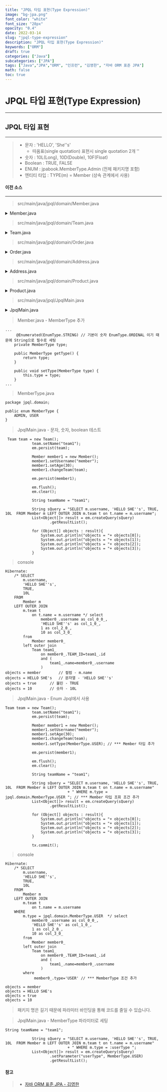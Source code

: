 ```yaml
---
title: "JPQL 타입 표현(Type Expression)"
image: "bg-jpa.png"
font_color: "white"
font_size: "28px"
opacity: "0.4"
date: 2022-03-14
slug: "jpql-type-expression"
description: "JPQL 타입 표현(Type Expression)"	
keywords: ["ORM"]
draft: true
categories: ["Java"]
subcategories: ["JPA"]
tags: ["Java","JPA","ORM", "인프런", "김영한", "자바 ORM 표준 JPA"]
math: false
toc: true
---
```


# JPQL 타입 표현(Type Expression)
-------------------------------------

## JPQL 타입 표현
----------------------------------------------
> - 문자 : 'HELLO', 'She''s' 
>	- 따옴표(single quotation) 표현시 single quotation 2개 ''
> - 숫자 : 10L(Long), 10D(Double), 10F(Float)
> - Boolean : TRUE, FALSE
> - ENUM : jpabook.MemberType.Admin (전체 패키지명 포함)
> - 엔티티 타입 : TYPE(m) = Member (상속 관계에서 사용)

#### 이전 소스
---------------------

> src/main/java/jpql/domain/Member.java

<details title="펼치기/숨기기">
 	<summary> Member.java </summary>

	package jpql.domain;
	
	import javax.persistence.*;
	
	
	@Entity
	public class Member {
	
	    public Member(){
	    }
	
	    @Id @GeneratedValue
	    private Long id;
	
	    private String username;
	
	    private int age;
	
	    @ManyToOne
	    @JoinColumn(name = "TEAM_ID")
	    private Team team = new Team();
	
	    public Long getId() {
	        return id;
	    }
	
	    public void setId(Long id) {
	        this.id = id;
	    }
	
	    public String getUsername() {
	        return username;
	    }
	
	    public void setUsername(String username) {
	        this.username = username;
	    }
	
	    public int getAge() {
	        return age;
	    }
	
	    public void setAge(int age) {
	        this.age = age;
	    }
	
	    public jpql.domain.Team getTeam() {
	        return team;
	    }
	
	    public void setTeam(jpql.domain.Team team) {
	        this.team = team;
	    }
	    
	    @Override
	    public String toString() {
	        return "Member{" +
	                "id=" + id +
	                ", username='" + username + '\'' +
	                ", age=" + age +
	                '}';
	    }
	}
	
</details>


> src/main/java/jpql/domain/Team.java


<details title="펼치기/숨기기">
 	<summary> Team.java </summary>
 
	package jpql.domain;
	
	import javax.persistence.*;
	import java.util.ArrayList;
	import java.util.List;
	
	
	@Entity
	public class Team {
	
	    public Team() {
	    }
	
	    @Id @GeneratedValue
	    private Long id;
	
	    private String name;
	
	    @OneToMany(mappedBy = "team")
	    private List<Member> members = new ArrayList<>();
	
	    public Long getId() {
	        return id;
	    }
	
	    public void setId(Long id) {
	        this.id = id;
	    }
	
	    public String getName() {
	        return name;
	    }
	
	    public void setName(String name) {
	        this.name = name;
	    }
	
	    public List<Member> getMembers() {
	        return members;
	    }
	
	    public void setMembers(List<Member> members) {
	        this.members = members;
	    }
	}
 	
</details> 	


> src/main/java/jpql/domain/Order.java

<details title="펼치기/숨기기">
 	<summary> Order.java </summary>
 	
	package jpql.domain;
	
	import javax.persistence.*;
	
	@Entity
	@Table(name = "ORDERS") //ORDER 가 예약어라 ORDERS로 테이블 명칭 지정
	public class Order {
	    public Order() {
	    }
	
	    @Id @GeneratedValue
	    private Long id;
	
	    private int orderAmount;
	
	    @Embedded
	    private Address orderAddress;
	
	    @ManyToOne
	    @JoinColumn(name = "PRODUCT_ID")
	    private Product product;
	
	    public Long getId() {
	        return id;
	    }
	
	    public void setId(Long id) {
	        this.id = id;
	    }
	
	    public int getOrderAmount() {
	        return orderAmount;
	    }
	
	    public void setOrderAmount(int orderAmount) {
	        this.orderAmount = orderAmount;
	    }
	
	    public Address getOrderAddress() {
	        return orderAddress;
	    }
	
	    public void setOrderAddress(Address orderAddress) {
	        this.orderAddress = orderAddress;
	    }
	
	    public Product getProduct() {
	        return product;
	    }
	
	    public void setProduct(Product product) {
	        this.product = product;
	    }
	}
 	
</details> 


> src/main/java/jpql/domain/Address.java

<details title="펼치기/숨기기">
 	<summary> Address.java </summary>

	package jpql.domain;
	
	import javax.persistence.Embeddable;
	import java.util.Objects;
	
	@Embeddable
	public class Address {
	    private String city;
	    private String street;
	    private String zipcode;
	
	    public String getCity() {
	        return city;
	    }
	
	    private void setCity(String city) {
	        this.city = city;
	    }
	
	    public String getStreet() {
	        return street;
	    }
	
	    private void setStreet(String street) {
	        this.street = street;
	    }
	
	    public String getZipcode() {
	        return zipcode;
	    }
	
	    private void setZipcode(String zipcode) {
	        this.zipcode = zipcode;
	    }
	
	    @Override
	    public boolean equals(Object o) {
	        if (this == o) return true;
	        if (!(o instanceof Address)) return false;
	        Address address = (Address) o;
	        return Objects.equals(getCity(), address.getCity()) && Objects.equals(getStreet(), address.getStreet()) && Objects.equals(getZipcode(), address.getZipcode());
	    }
	
	    @Override
	    public int hashCode() {
	        return Objects.hash(getCity(), getStreet(), getZipcode());
	    }
	
	}
</details> 

> src/main/java/jpql/domain/Product.java


<details title="펼치기/숨기기">
 	<summary> Product.java </summary>
 	
	package jpql.domain;
	
	import javax.persistence.Column;
	import javax.persistence.Entity;
	import javax.persistence.GeneratedValue;
	import javax.persistence.Id;
	
	@Entity
	public class Product {
	    public Product() {
	    }
	
	    @Id @GeneratedValue
	    private Long id;
	
	    private String name;
	
	    private int price;
	
	    private int stockAmount;
	
	    public Long getId() {
	        return id;
	    }
	
	    public void setId(Long id) {
	        this.id = id;
	    }
	
	    public String getName() {
	        return name;
	    }
	
	    public void setName(String name) {
	        this.name = name;
	    }
	
	    public int getPrice() {
	        return price;
	    }
	
	    public void setPrice(int price) {
	        this.price = price;
	    }
	
	    public int getStockAmount() {
	        return stockAmount;
	    }
	
	    public void setStockAmount(int stockAmount) {
	        this.stockAmount = stockAmount;
	    }
	} 	
</details> 
 	

> src/main/java/jpql/JpqlMain.java

<details title="펼치기/숨기기">
 	<summary> JpqlMain.java </summary>

	package jpql;
	
	import jpql.domain.*;
	
	import javax.persistence.EntityManager;
	import javax.persistence.EntityManagerFactory;
	import javax.persistence.EntityTransaction;
	import javax.persistence.Persistence;
	
	public class JpqlMain {
	    //psvm 단축키로 생성 가능
	    public static void main(String[] args) {
	        EntityManagerFactory emf = Persistence.createEntityManagerFactory("jpql");
	        EntityManager em = emf.createEntityManager();
	        EntityTransaction tx = em.getTransaction();
	
	        tx.begin(); // [트랜잭션] 시작
	
	        try{
			
	
	        }catch (Exception e){
	            e.printStackTrace();
	            tx.rollback();
	        }finally {
	            em.close();
	        }
	        emf.close();
	    }
	
	}
</details> 

> Member.java - MemberType 추가

```
...
     @Enumerated(EnumType.STRING) // 기본이 숫자 EnumType.ORDINAL 이기 때문에 String으로 필수로 세팅
    private MemberType type;

    public MemberType getType() {
        return type;
    }

    public void setType(MemberType type) {
        this.type = type;
    }
...
```


> MemberType.java

```
package jpql.domain;

public enum MemberType {
    ADMIN, USER
}

```

> JpqlMain.java - 문자, 숫자, boolean 테스트

```
 Team team = new Team();
            team.setName("team1");
            em.persist(team);

            Member member1 = new Member();
            member1.setUsername("member");
            member1.setAge(30);
            member1.changeTeam(team);

            em.persist(member1);

            em.flush();
            em.clear();

            String teamName = "team1";

            String sQuery = "SELECT m.username, 'HELLO SHE''s', TRUE, 10L  FROM Member m LEFT OUTER JOIN m.team t on t.name = m.username";
            List<Object[]> result = em.createQuery(sQuery)
                    .getResultList();

            for (Object[] objects : result){
                System.out.println("objects = "+ objects[0]);
                System.out.println("objects = "+ objects[1]);
                System.out.println("objects = "+ objects[2]);
                System.out.println("objects = "+ objects[3]);
            }
```

> console

```
Hibernate: 
    /* SELECT
        m.username,
        'HELLO SHE''s',
        TRUE,
        10L  
    FROM
        Member m 
    LEFT OUTER JOIN
        m.team t 
            on t.name = m.username */ select
                member0_.username as col_0_0_,
                'HELLO SHE''s' as col_1_0_,
                1 as col_2_0_,
                10 as col_3_0_ 
        from
            Member member0_ 
        left outer join
            Team team1_ 
                on member0_.TEAM_ID=team1_.id 
                and (
                    team1_.name=member0_.username
                )
objects = member 		// 컬럼 - m.name
objects = HELLO SHE's 	// 문자열 - 'HELLO SHE''s'
objects = true 		// 불린 - TRUE
objects = 10   		// 숫자 - 10L

```

> JpqlMain.java - Enum Jpql에서 사용

```
Team team = new Team();
            team.setName("team1");
            em.persist(team);

            Member member1 = new Member();
            member1.setUsername("member");
            member1.setAge(30);
            member1.changeTeam(team);
            member1.setType(MemberType.USER); // *** Member 타입 추가

            em.persist(member1);

            em.flush();
            em.clear();

            String teamName = "team1";

            String sQuery = "SELECT m.username, 'HELLO SHE''s', TRUE, 10L  FROM Member m LEFT OUTER JOIN m.team t on t.name = m.username"
                            + " WHERE m.type = jpql.domain.MemberType.USER "; // *** Member 타입 조회 조건 추가
            List<Object[]> result = em.createQuery(sQuery)
                    .getResultList();

            for (Object[] objects : result){
                System.out.println("objects = "+ objects[0]);
                System.out.println("objects = "+ objects[1]);
                System.out.println("objects = "+ objects[2]);
                System.out.println("objects = "+ objects[3]);
            }

            tx.commit();
```

> console

```
Hibernate: 
    /* SELECT
        m.username,
        'HELLO SHE''s',
        TRUE,
        10L  
    FROM
        Member m 
    LEFT OUTER JOIN
        m.team t 
            on t.name = m.username 
    WHERE
        m.type = jpql.domain.MemberType.USER  */ select
            member0_.username as col_0_0_,
            'HELLO SHE''s' as col_1_0_,
            1 as col_2_0_,
            10 as col_3_0_ 
        from
            Member member0_ 
        left outer join
            Team team1_ 
                on member0_.TEAM_ID=team1_.id 
                and (
                    team1_.name=member0_.username
                ) 
        where
             member0_.type='USER' // *** MemberType 조건 추가
            
objects = member
objects = HELLO SHE's
objects = true
objects = 10
```

> 패키지 명은 길기 때문에 파라미터 바인딩을 통해 코드를 줄일 수 있습니다.

> JpqlMain.java - MemberType 파라미터로 세팅 

```
String teamName = "team1";

            String sQuery = "SELECT m.username, 'HELLO SHE''s', TRUE, 10L  FROM Member m LEFT OUTER JOIN m.team t on t.name = m.username"
                            + " WHERE m.type = :userType ";
            List<Object[]> result = em.createQuery(sQuery)
                    .setParameter("userType", MemberType.USER)
                    .getResultList();
```


#### 참고
> - <a href="https://www.inflearn.com/course/ORM-JPA-Basic">자바 ORM 표준 JPA - 김영한</a>